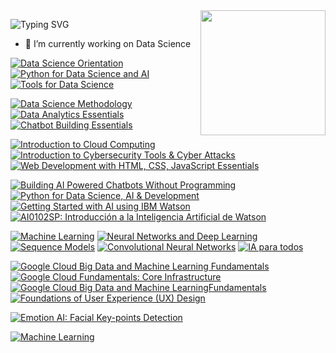 <!--
**emiliabarz/emiliabarz** is a ✨ _special_ ✨ repository because its `README.md` (this file) appears on your GitHub profile.

Here are some ideas to get you started:

- 🔭 I’m currently working on ...
- 🌱 I’m currently learning ...
- 👯 I’m looking to collaborate on ...
- 🤔 I’m looking for help with ...
- 💬 Ask me about ...
- 📫 How to reach me: ...
- 😄 Pronouns: ...
- ⚡ Fun fact: ...
-->



<img align='right' src='https://user-images.githubusercontent.com/5713670/87202985-820dcb80-c2b6-11ea-9f56-7ec461c497c3.gif' width='200"'>

<p align="center"> </p>

![Typing SVG](https://readme-typing-svg.demolab.com/?lines=Hi+👋+I'm+Emilia.+Welcome!)
- 🔭 I’m currently working on Data Science

<!--START_SECTION:badges-->
[![Data Science Orientation](https://images.credly.com/size/110x110/images/5fc2d535-e716-46c4-881a-f4822b8da0e5/Cognitive_Class_-_What_is_Data_Science.png)](https://www.credly.com/badges/a17505c6-6e56-4f5a-9621-24f0ed4764ef "Data Science Orientation")
[![Python for Data Science and AI](https://images.credly.com/size/110x110/images/0571ab1d-f43b-43d9-9c68-8ebd0ebd61b7/Python_for_Data_Sci_and_AI_Foundational.png)](https://www.credly.com/badges/bc0a0235-0ae8-43ee-a5da-dd1c367c7c8c "Python for Data Science and AI")
[![Tools for Data Science](https://images.credly.com/size/110x110/images/60cf69ce-6129-425d-9a42-7732fa07da1e/Tools_for_Data_Science_Foundational.png)](https://www.credly.com/badges/0ebb5d3f-51c5-4fef-9e9c-bb27a26bb573 "Python for Data Science and AI")

[![Data Science Methodology](https://images.credly.com/size/110x110/images/46defa53-a922-47bd-94ea-b43488f5cd8a/Data_Science_Methodology_Foundational.png)](https://www.credly.com/badges/4711e731-9359-45df-bdec-8d94efc12951 "Data Science Methodology")
[![Data Analytics Essentials](https://images.credly.com/size/110x110/images/7d59a314-d9bd-4ed9-80dd-9f3af94d77d1/Data_Analytics_Essentials.png)](https://www.credly.com/badges/d7018a22-90d8-4bef-b1ac-0094ef0bb2e5 "Data Analytics Essentials")
[![Chatbot Building Essentials](https://images.credly.com/size/110x110/images/2a334906-fff1-4047-bcd9-be94347d0dca/Chatbot_Building_Essentials_Foundational.png)](https://www.credly.com/badges/24ac07f3-f85f-445a-98ab-83f9698c3e8f "Chatbot Building Essentials")


[![Introduction to Cloud Computing](https://images.credly.com/size/110x110/images/2d178f89-4816-4190-8c4a-3bdbfec9db01/Dev_Skills_Network_-_Cloud_Computing_Core.png)](https://www.credly.com/badges/e03aed51-b5e1-4268-9564-afdac5453cad "Introduction to Cloud Computing")
[![Introduction to Cybersecurity Tools & Cyber Attacks](https://images.credly.com/size/110x110/images/0eedb945-52e8-4b9b-bdf6-4ebdd50ca0c8/Intro_to_Cybersec_tools_-_cyber_attacks.png)](https://www.credly.com/badges/7086ac20-c869-44f9-87bd-8387de6571af "Introduction to Cybersecurity Tools & Cyber Attacks")
[![Web Development with HTML, CSS, JavaScript Essentials](https://images.credly.com/size/110x110/images/6240e108-1407-4773-8621-cc2e4736d4e6/Web_Development_with_HTML-CSS-JavaScript_Essentials.png)](https://www.credly.com/badges/20bd2506-8a23-4197-a4eb-96fda75820e3 "Web Development with HTML, CSS, JavaScript Essentials")


[![Building AI Powered Chatbots Without Programming](https://media.licdn.com/dms/image/C560BAQE9wp87-KDfwg/company-logo_100_100/0/1657054972290?e=1679529600&v=beta&t=Y4p-AWLr1lZq3vo6xoffLPhQ1I-Pb-n_rDdxcHNvkYE)](https://www.coursera.org/account/accomplishments/verify/NWNZSV2C9Z7W "Building AI Powered Chatbots Without Programming")
[![Python for Data Science, AI & Development](https://media.licdn.com/dms/image/C560BAQE9wp87-KDfwg/company-logo_100_100/0/1657054972290?e=1679529600&v=beta&t=Y4p-AWLr1lZq3vo6xoffLPhQ1I-Pb-n_rDdxcHNvkYE)](https://www.coursera.org/account/accomplishments/verify/NWNZSV2C9Z7W "Python for Data Science, AI & Development")
[![Getting Started with AI using IBM Watson](https://media.licdn.com/dms/image/C560BAQE9wp87-KDfwg/company-logo_100_100/0/1657054972290?e=1679529600&v=beta&t=Y4p-AWLr1lZq3vo6xoffLPhQ1I-Pb-n_rDdxcHNvkYE)](https://www.coursera.org/account/accomplishments/verify/ZFUUD5LWJWW9 "Getting Started with AI using IBM Watson")
[![AI0102SP: Introducción a la Inteligencia Artificial de Watson](https://media.licdn.com/dms/image/C560BAQE9wp87-KDfwg/company-logo_100_100/0/1657054972290?e=1679529600&v=beta&t=Y4p-AWLr1lZq3vo6xoffLPhQ1I-Pb-n_rDdxcHNvkYE)](https://courses.edx.org/certificates/a21aa57a33e9458e920f703fa2332f29 "AI0102SP: Introducción a la Inteligencia Artificial de Watson")

[![Machine Learning](https://d3njjcbhbojbot.cloudfront.net/api/utilities/v1/imageproxy/http://coursera-university-assets.s3.amazonaws.com/b4/5cb90bb92f420b99bf323a0356f451/Icon.png?auto=format%2Ccompress&dpr=1&w=80&h=80)](https://www.coursera.org/account/accomplishments/verify/K939X6S5DRPN "Machine Learning")
[![Neural Networks and Deep Learning](https://d3njjcbhbojbot.cloudfront.net/api/utilities/v1/imageproxy/http://coursera-university-assets.s3.amazonaws.com/b4/5cb90bb92f420b99bf323a0356f451/Icon.png?auto=format%2Ccompress&dpr=1&w=80&h=80)](https://www.coursera.org/account/accomplishments/verify/96W2HMRVZR6A?utm_source=link&utm_medium=certificate&utm_content=cert_image&utm_campaign=sharing_cta&utm_product=course "Neural Networks and Deep Learning")
[![Sequence Models](https://d3njjcbhbojbot.cloudfront.net/api/utilities/v1/imageproxy/http://coursera-university-assets.s3.amazonaws.com/b4/5cb90bb92f420b99bf323a0356f451/Icon.png?auto=format%2Ccompress&dpr=1&w=80&h=80)](https://www.coursera.org/account/accomplishments/certificate/NN7YG383TY3C "Sequence Models")
[![Convolutional Neural Networks](https://d3njjcbhbojbot.cloudfront.net/api/utilities/v1/imageproxy/http://coursera-university-assets.s3.amazonaws.com/b4/5cb90bb92f420b99bf323a0356f451/Icon.png?auto=format%2Ccompress&dpr=1&w=80&h=80)](https://www.coursera.org/account/accomplishments/certificate/5L3TNAW6D3UD "Convolutional Neural Networks")
[![IA para todos](https://d3njjcbhbojbot.cloudfront.net/api/utilities/v1/imageproxy/http://coursera-university-assets.s3.amazonaws.com/b4/5cb90bb92f420b99bf323a0356f451/Icon.png?auto=format%2Ccompress&dpr=1&w=80&h=80)](https://www.coursera.org/account/accomplishments/certificate/K26NHXZTA858 "IA para todos")

[![Google Cloud Big Data and Machine Learning Fundamentals](https://d3njjcbhbojbot.cloudfront.net/api/utilities/v1/imageproxy/http://coursera-university-assets.s3.amazonaws.com/4a/cb36835ae3421187080898a7ecc11d/Google-G_360x360.png?auto=format%2Ccompress&dpr=1&w=80&h=80)](https://www.coursera.org/account/accomplishments/certificate/JP9J54JFDAMQ "Google Cloud Big Data and Machine LearningFundamentals")
[![Google Cloud Fundamentals: Core Infrastructure](https://d3njjcbhbojbot.cloudfront.net/api/utilities/v1/imageproxy/http://coursera-university-assets.s3.amazonaws.com/4a/cb36835ae3421187080898a7ecc11d/Google-G_360x360.png?auto=format%2Ccompress&dpr=1&w=80&h=80)](https://www.coursera.org/account/accomplishments/certificate/B6DPRU3ARB2J "Google Cloud Fundamentals: Core Infrastructure")
[![Google Cloud Big Data and Machine LearningFundamentals](https://d3njjcbhbojbot.cloudfront.net/api/utilities/v1/imageproxy/http://coursera-university-assets.s3.amazonaws.com/4a/cb36835ae3421187080898a7ecc11d/Google-G_360x360.png?auto=format%2Ccompress&dpr=1&w=80&h=80)](https://www.coursera.org/account/accomplishments/verify/B6DPRU3ARB2J "Google Cloud Big Data and Machine LearningFundamentals")
[![Foundations of User Experience (UX) Design](https://d3njjcbhbojbot.cloudfront.net/api/utilities/v1/imageproxy/http://coursera-university-assets.s3.amazonaws.com/4a/cb36835ae3421187080898a7ecc11d/Google-G_360x360.png?auto=format%2Ccompress&dpr=1&w=80&h=80)](https://www.coursera.org/account/accomplishments/verify/N9GXDB3P4WRK "Foundations of User Experience (UX) Design")

[![Emotion AI: Facial Key-points Detection](https://d3njjcbhbojbot.cloudfront.net/api/utilities/v1/imageproxy/http://coursera-university-assets.s3.amazonaws.com/89/a0db8f3ea3417ca90d4f3a4ca1d73e/coursera-projectnetwork-purplesquare.png?auto=format%2Ccompress&dpr=1&w=80&h=80)](https://www.coursera.org/account/accomplishments/verify/KPR3FYZDXLKP "Emotion AI: Facial Key-points Detection")

[![Machine Learning](https://d3njjcbhbojbot.cloudfront.net/api/utilities/v1/imageproxy/http://coursera-university-assets.s3.amazonaws.com/e8/7cc3d09d3f11e698dfff46d35f2da1/Stanford_Coursera_Logo.png?auto=format%2Ccompress&dpr=1&w=80&h=80)](https://www.coursera.org/account/accomplishments/verify/K939X6S5DRPN "Machine Learning")

<!--END_SECTION:badges-->











